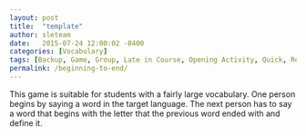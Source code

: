 ```yaml
---
layout: post
title:  "template"
author: sleteam
date:   2015-07-24 12:00:02 -0400
categories: [Vocabulary]
tags: [Backup, Game, Group, Late in Course, Opening Activity, Quick, Review]
permalink: /beginning-to-end/
---
```

This game is suitable for students with a fairly large vocabulary. One person begins by saying a word in the target language. The next person has to say a word that begins with the letter that the previous word ended with and define it.